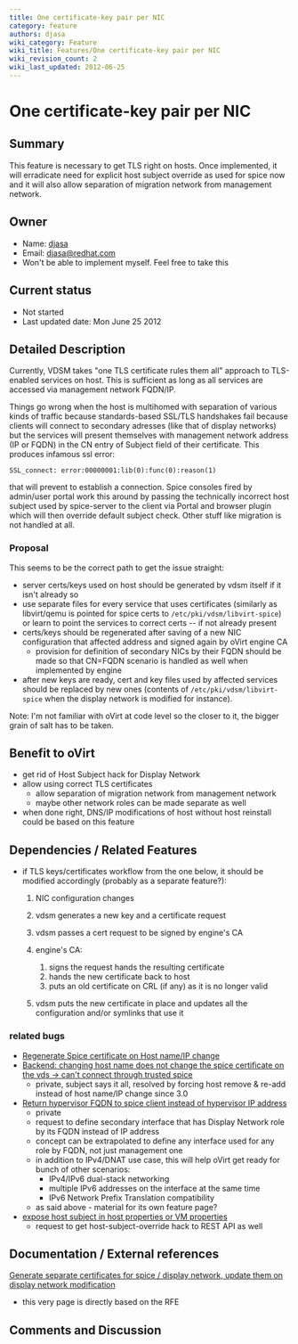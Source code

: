 ```yaml
---
title: One certificate-key pair per NIC
category: feature
authors: djasa
wiki_category: Feature
wiki_title: Features/One certificate-key pair per NIC
wiki_revision_count: 2
wiki_last_updated: 2012-06-25
---
```


# One certificate-key pair per NIC

## Summary

This feature is necessary to get TLS right on hosts. Once implemented, it will erradicate need for explicit host subject override as used for spice now and it will also allow separation of migration network from management network.

## Owner

*   Name: [djasa](User:Djasa)
*   Email: <djasa@redhat.com>
*   Won't be able to implement myself. Feel free to take this

## Current status

*   Not started
*   Last updated date: Mon June 25 2012

## Detailed Description

Currently, VDSM takes "one TLS certificate rules them all" approach to TLS-enabled services on host. This is sufficient as long as all services are accessed via management network FQDN/IP.

Things go wrong when the host is multihomed with separation of various kinds of traffic because standards-based SSL/TLS handshakes fail because clients will connect to secondary adresses (like that of display networks) but the services will present themselves with management network address (IP or FQDN) in the CN entry of Subject field of their certificate. This produces infamous ssl error:

    SSL_connect: error:00000001:lib(0):func(0):reason(1)

that will prevent to establish a connection. Spice consoles fired by admin/user portal work this around by passing the technically incorrect host subject used by spice-server to the client via Portal and browser plugin which will then override default subject check. Other stuff like migration is not handled at all.

### Proposal

This seems to be the correct path to get the issue straight:

*   server certs/keys used on host should be generated by vdsm itself if it isn't already so
*   use separate files for every service that uses certificates (similarly as libvirt/qemu is pointed for spice certs to `/etc/pki/vdsm/libvirt-spice`) or learn to point the services to correct certs -- if not already present
*   certs/keys should be regenerated after saving of a new NIC configuration that affected address and signed again by oVirt engine CA
    -   provision for definition of secondary NICs by their FQDN should be made so that CN=FQDN scenario is handled as well when implemented by engine
*   after new keys are ready, cert and key files used by affected services should be replaced by new ones (contents of `/etc/pki/vdsm/libvirt-spice` when the display network is modified for instance).

Note: I'm not familiar with oVirt at code level so the closer to it, the bigger grain of salt has to be taken.

## Benefit to oVirt

*   get rid of Host Subject hack for Display Network
*   allow using correct TLS certificates
    -   allow separation of migration network from management network
    -   maybe other network roles can be made separate as well
*   when done right, DNS/IP modifications of host without host reinstall could be based on this feature

## Dependencies / Related Features

*   if TLS keys/certificates workflow from the one below, it should be modified accordingly (probably as a separate feature?):
    1.  NIC configuration changes
    2.  vdsm generates a new key and a certificate request
    3.  vdsm passes a cert request to be signed by engine's CA
    4.  engine's CA:
        1.  signs the request hands the resulting certificate
        2.  hands the new certificate back to host
        3.  puts an old certificate on CRL (if any) as it is no longer valid

    5.  vdsm puts the new certificate in place and updates all the configuration and/or symlinks that use it

### related bugs

*   [Regenerate Spice certificate on Host name/IP change](https://bugzilla.redhat.com/show_bug.cgi?id=672765)
*   [Backend: changing host name does not change the spice certificate on the vds -> can't connect through trusted spice](https://bugzilla.redhat.com/show_bug.cgi?id=670450)
    -   private, subject says it all, resolved by forcing host remove & re-add instead of host name/IP change since 3.0
*   [Return hypervisor FQDN to spice client instead of hypervisor IP address](https://bugzilla.redhat.com/show_bug.cgi?id=788977)
    -   private
    -   request to define secondary interface that has Display Network role by its FQDN instead of IP address
    -   concept can be extrapolated to define any interface used for any role by FQDN, not just management one
    -   in addition to IPv4/DNAT use case, this will help oVirt get ready for bunch of other scenarios:
        -   IPv4/IPv6 dual-stack networking
        -   multiple IPv6 addresses on the interface at the same time
        -   IPv6 Network Prefix Translation compatibility
    -   as said above - material for its own feature page?
*   [expose host subject in host properties or VM properties](https://bugzilla.redhat.com/show_bug.cgi?id=807384)
    -   request to get host-subject-override hack to REST API as well

## Documentation / External references

[Generate separate certificates for spice / display network, update them on display network modification](https://bugzilla.redhat.com/show_bug.cgi?id=835018)

*   this very page is directly based on the RFE

## Comments and Discussion


